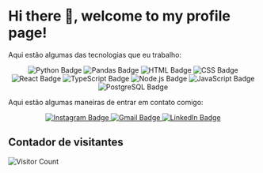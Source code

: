 # Hi there 👋, welcome to my profile page!

<!-- Você pode adicionar uma breve introdução aqui -->

Aqui estão algumas das tecnologias que eu trabalho:

<p align="center">
  <img src="https://img.shields.io/badge/Python-3776AB?style=for-the-badge&logo=python&logoColor=white" alt="Python Badge"/>
  <img src="https://img.shields.io/badge/Pandas-150458?style=for-the-badge&logo=pandas&logoColor=white" alt="Pandas Badge"/>
  <img src="https://img.shields.io/badge/HTML5-E34F26?style=for-the-badge&logo=html5&logoColor=white" alt="HTML Badge"/>
  <img src="https://img.shields.io/badge/CSS3-1572B6?style=for-the-badge&logo=css3&logoColor=white" alt="CSS Badge"/>
  <img src="https://img.shields.io/badge/React-20232A?style=for-the-badge&logo=react&logoColor=61DAFB" alt="React Badge"/>
  <img src="https://img.shields.io/badge/TypeScript-007ACC?style=for-the-badge&logo=typescript&logoColor=white" alt="TypeScript Badge"/>
  <img src="https://img.shields.io/badge/Node.js-339933?style=for-the-badge&logo=nodedotjs&logoColor=white" alt="Node.js Badge"/>
  <img src="https://img.shields.io/badge/JavaScript-323330?style=for-the-badge&logo=javascript&logoColor=F7DF1E" alt="JavaScript Badge"/>
  <img src="https://img.shields.io/badge/PostgreSQL-336791?style=for-the-badge&logo=postgresql&logoColor=white" alt="PostgreSQL Badge"/>


Aqui estão algumas maneiras de entrar em contato comigo:
</p>

<p align="center">
  <a href="https://www.instagram.com/seu_usuario" target="_blank">
    <img src="https://img.shields.io/badge/Instagram-E4405F?style=for-the-badge&logo=instagram&logoColor=white" alt="Instagram Badge"/>
  </a>
  <a href="mailto:seu_email@gmail.com" target="_blank">
    <img src="https://img.shields.io/badge/Gmail-D14836?style=for-the-badge&logo=gmail&logoColor=white" alt="Gmail Badge"/>
  </a>
  <a href="https://www.linkedin.com/in/seu_usuario" target="_blank">
    <img src="https://img.shields.io/badge/LinkedIn-0077B5?style=for-the-badge&logo=linkedin&logoColor=white" alt="LinkedIn Badge"/>
  </a>
</p>

## Contador de visitantes

![Visitor Count](https://komarev.com/ghpvc/?username=AlanBarros&color=blue&style=flat-square)


